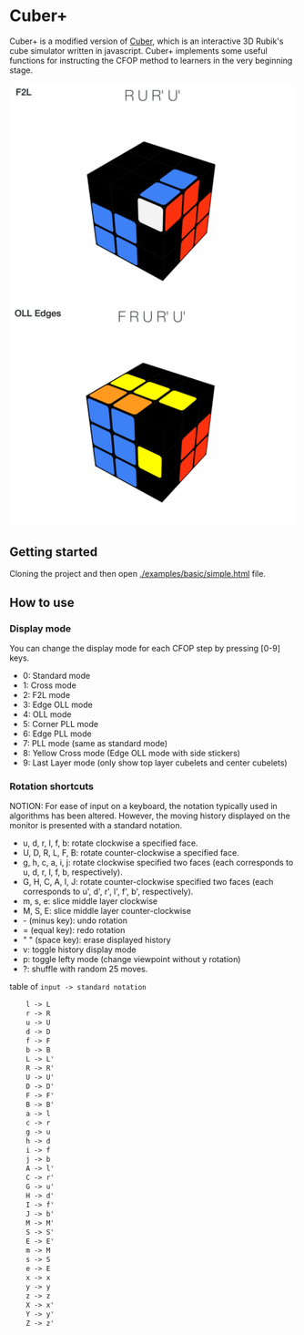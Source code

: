 Cuber+
==============================================================================

Cuber+ is a modified version of [Cuber](https://github.com/tstaylor7/cuber), which is an interactive 3D Rubik's cube simulator written in javascript.
Cuber+ implements some useful functions for instructing the CFOP method to learners in the very beginning stage. 

![img.png](img.png)
![img_1.png](img_1.png)

## Getting started

Cloning the project and then open [./examples/basic/simple.html](https://yuichiroh.github.io/cuber/examples/basic/simple.html) file.

## How to use

### Display mode

You can change the display mode for each CFOP step by pressing [0-9] keys.

- 0: Standard mode
- 1: Cross mode
- 2: F2L mode
- 3: Edge OLL mode
- 4: OLL mode
- 5: Corner PLL mode
- 6: Edge PLL mode
- 7: PLL mode (same as standard mode)
- 8: Yellow Cross mode (Edge OLL mode with side stickers)
- 9: Last Layer mode (only show top layer cubelets and center cubelets) 

### Rotation shortcuts

NOTION: For ease of input on a keyboard, the notation typically used in algorithms has been altered. 
However, the moving history displayed on the monitor is presented with a standard notation.

- u, d, r, l, f, b: rotate clockwise a specified face.
- U, D, R, L, F, B: rotate counter-clockwise a specified face.
- g, h, c, a, i, j: rotate clockwise specified two faces (each corresponds to u, d, r, l, f, b, respectively).
- G, H, C, A, I, J: rotate counter-clockwise specified two faces (each corresponds to u', d', r', l', f', b', respectively).
- m, s, e: slice middle layer clockwise
- M, S, E:  slice middle layer counter-clockwise
- \- (minus key): undo rotation
- = (equal key): redo rotation
- " " (space key): erase displayed history
- v: toggle history display mode
- p: toggle lefty mode (change viewpoint without y rotation)
- ?: shuffle with random 25 moves.

table of `input -> standard notation`

        l -> L
        r -> R
        u -> U
        d -> D
        f -> F
        b -> B
        L -> L'
        R -> R'
        U -> U'
        D -> D'
        F -> F'
        B -> B'
        a -> l
        c -> r
        g -> u
        h -> d
        i -> f
        j -> b
        A -> l'
        C -> r'
        G -> u'
        H -> d'
        I -> f'
        J -> b'
        M -> M'
        S -> S'
        E -> E'
        m -> M
        s -> S
        e -> E
        x -> x
        y -> y
        z -> z
        X -> x'
        Y -> y'
        Z -> z'
